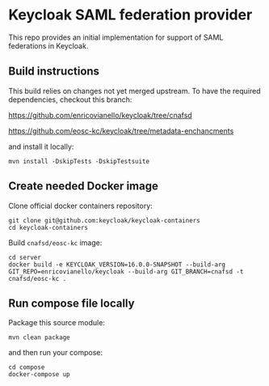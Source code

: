 # Keycloak SAML federation provider

This repo provides an initial implementation for support of SAML federations in
Keycloak.

## Build instructions

This build relies on changes not yet merged upstream. 
To have the required dependencies, checkout this branch:

https://github.com/enricovianello/keycloak/tree/cnafsd

https://github.com/eosc-kc/keycloak/tree/metadata-enchancments

and install it locally:

```
mvn install -DskipTests -DskipTestsuite
```

## Create needed Docker image

Clone official docker containers repository:

```
git clone git@github.com:keycloak/keycloak-containers
cd keycloak-containers
```

Build `cnafsd/eosc-kc` image:

```
cd server
docker build -e KEYCLOAK_VERSION=16.0.0-SNAPSHOT --build-arg GIT_REPO=enricovianello/keycloak --build-arg GIT_BRANCH=cnafsd -t cnafsd/eosc-kc .
```

## Run compose file locally

Package this source module:

```
mvn clean package
```

and then run your compose:

```
cd compose
docker-compose up
```
